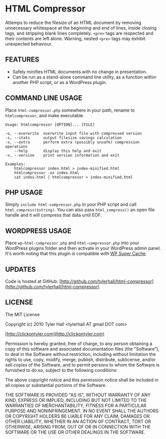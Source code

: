 HTML Compressor
=========

Attemps to reduce the filesize of an HTML document by removing unnecessary whitespace at the beginning and end of lines, inside closing tags, and stripping blank lines completely. `<pre>` tags are respected and their contents are left alone. Warning, nested `<pre>` tags may exhibit unexpected behaviour.

FEATURES
--------

 * Safely minifies HTML documents with no change in presentation.
 * Can be run as a stand-alone command line utility, as a function within another PHP script, or as a WordPress plugin.

COMMAND LINE USAGE
-------

Place `html-compressor.php` somewhere in your path, rename to `htmlcompressor`, and make executable.

    Usage: htmlcompressor [OPTION]... [FILE]

    -o, --overwrite  overwrite input file with compressed version
    -s, --stats      output filesize savings calculation
    -x, --extra      perform extra (possibly unsafe) compression operations
        --help       display this help and exit
    -v, --version    print version information and exit

    Examples:
        htmlcompressor index.html > index-minified.html
        htmlcompressor -ox index.html
        cat index.html | htmlcompressor > index-minified.html

PHP USAGE
-------

Simply `include html-compressor.php` in your PHP script and call `html_compress($string)`. You can also pass `html_compress()` an open file handle and it will compress that data until EOF.

WORDPRESS USAGE
--------

Place `wp-html-compressor.php` and `html-compressor.php` into your WordPress plugins folder and then activate in your WordPress admin panel. It's worth noting that this plugin _is_ compatible with [WP Super Cache](http://ocaoimh.ie/wp-super-cache/).

UPDATES
-------

Code is hosted at GitHub: [http://github.com/tylerhall/html-compressor](http://github.com/tylerhall/html-compressor)

LICENSE
-------

The MIT License

Copyright (c) 2010 Tyler Hall &lt;tylerhall AT gmail DOT com&gt;

[http://clickontyler.com](http://clickontyler.com)

Permission is hereby granted, free of charge, to any person obtaining a copy
of this software and associated documentation files (the "Software"), to deal
in the Software without restriction, including without limitation the rights
to use, copy, modify, merge, publish, distribute, sublicense, and/or sell
copies of the Software, and to permit persons to whom the Software is
furnished to do so, subject to the following conditions:

The above copyright notice and this permission notice shall be included in
all copies or substantial portions of the Software.

THE SOFTWARE IS PROVIDED "AS IS", WITHOUT WARRANTY OF ANY KIND, EXPRESS OR
IMPLIED, INCLUDING BUT NOT LIMITED TO THE WARRANTIES OF MERCHANTABILITY,
FITNESS FOR A PARTICULAR PURPOSE AND NONINFRINGEMENT. IN NO EVENT SHALL THE
AUTHORS OR COPYRIGHT HOLDERS BE LIABLE FOR ANY CLAIM, DAMAGES OR OTHER
LIABILITY, WHETHER IN AN ACTION OF CONTRACT, TORT OR OTHERWISE, ARISING FROM,
OUT OF OR IN CONNECTION WITH THE SOFTWARE OR THE USE OR OTHER DEALINGS IN
THE SOFTWARE.
